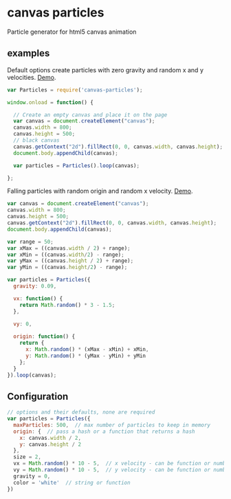 # canvas particles

Particle generator for html5 canvas animation

## examples

Default options create particles with zero gravity and random x and y velocities. [Demo](https://8d1637e4862d0a27ec6e2c024071adcca54fb393.htmlb.in/).

```js
var Particles = require('canvas-particles');

window.onload = function() {

  // Create an empty canvas and place it on the page
  var canvas = document.createElement("canvas");
  canvas.width = 800;
  canvas.height = 500;
  // black canvas
  canvas.getContext("2d").fillRect(0, 0, canvas.width, canvas.height);
  document.body.appendChild(canvas);

  var particles = Particles().loop(canvas);

};
```

Falling particles with random origin and random x velocity. [Demo](https://46d4f2710256d480010a4f5574809031ee2fbcdc.htmlb.in/).

```js
var canvas = document.createElement("canvas");
canvas.width = 800;
canvas.height = 500;
canvas.getContext("2d").fillRect(0, 0, canvas.width, canvas.height);
document.body.appendChild(canvas);

var range = 50;
var xMax = ((canvas.width / 2) + range);
var xMin = ((canvas.width/2) - range);
var yMax = ((canvas.height / 2) + range);
var yMin = ((canvas.height/2) - range);

var particles = Particles({
  gravity: 0.09,

  vx: function() {
    return Math.random() * 3 - 1.5;
  },

  vy: 0,
  
  origin: function() {
    return {
      x: Math.random() * (xMax - xMin) + xMin,
      y: Math.random() * (yMax - yMin) + yMin
    };
  }
}).loop(canvas);
```

## Configuration

```js
// options and their defaults, none are required
var particles = Particles({
  maxParticles: 500,  // max number of particles to keep in memory
  origin: {  // pass a hash or a function that returns a hash
    x: canvas.width / 2,
    y: canvas.height / 2
  },
  size = 2,
  vx = Math.random() * 10 - 5,  // x velocity - can be function or number
  vy = Math.random() * 10 - 5,  // y velocity - can be function or number
  gravity = 0,
  color = 'white'  // string or function
})
```
